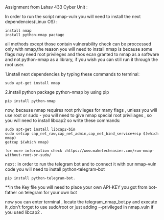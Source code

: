 Assignment from Lahav 433 Cyber Unit :

In order to run the script nmap-vuln you will need to install the next dependencies(Linux OS) :

    install nmap
    install python-nmap package

all methods except those contain vulnerability check can be proccessed only with nmap,the reason you will need to install nmap is because some flags may need root privileges and thos ecan granted to nmap as a software and not python-nmap as a library, if you wish you can still run it through the root user.



1.install next dependencies by typing these commands to terminal:

    sudo apt-get install nmap
    
2.install python package python-nmap by using pip

    pip install python-nmap



now, because nmap requires root privileges for many flags , unless you will use root or sudo - you will need to give nmap special root priviliages , so you will need 
to install libcap2 so write these commands:

    sudo apt-get install libcap2-bin
    sudo setcap cap_net_raw,cap_net_admin,cap_net_bind_service+eip $(which nmap)
    getcap $(which nmap)
    
    for more information check :https://www.maketecheasier.com/run-nmap-without-root-or-sudo/

next : in order to run the telegram bot and to connect it with our nmap-vuln code you will need to install
python-telegram-bot

    pip install python-telegram-bot.
    
**in the Key file you will need to place your own API-KEY you got from bot-father on telegram for your own bot
    
now you can enter terminal , locate the telegram_nmap_bot.py and execute it ,don't forget to use sudo/root or just adding --privileged in nmap_vuln if you used libcap2 .
